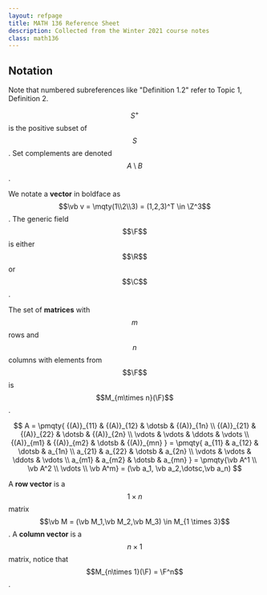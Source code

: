 ```yaml
---
layout: refpage
title: MATH 136 Reference Sheet
description: Collected from the Winter 2021 course notes
class: math136
---
```


## Notation

Note that numbered subreferences like "Definition 1.2" refer to Topic 1, Definition 2.

$$S^+$$ is the positive subset of $$S$$.
Set complements are denoted $$A\setminus B$$.

We notate a **vector** in boldface as $$\vb v = \mqty(1\\2\\3) = (1,2,3)^T \in \Z^3$$.
The generic field $$\F$$ is either $$\R$$ or $$\C$$.

The set of **matrices** with $$m$$ rows and $$n$$ columns with elements from $$\F$$ is $$M_{m\times n}(\F)$$.

$$
  A = \pmqty{
    {(A)}_{11} & {(A)}_{12} & \dotsb & {(A)}_{1n} \\
    {(A)}_{21} & {(A)}_{22} & \dotsb & {(A)}_{2n} \\
    \vdots & \vdots & \ddots & \vdots \\
    {(A)}_{m1} & {(A)}_{m2} & \dotsb & {(A)}_{mn}
  } = \pmqty{
    a_{11} & a_{12} & \dotsb & a_{1n} \\
    a_{21} & a_{22} & \dotsb & a_{2n} \\
    \vdots & \vdots & \ddots & \vdots \\
    a_{m1} & a_{m2} & \dotsb & a_{mn}
  } = \pmqty{\vb A^1 \\ \vb A^2 \\ \vdots \\ \vb A^m}
  = (\vb a_1, \vb a_2,\dotsc,\vb a_n)
$$

A **row vector** is a $$1\times n$$ matrix $$\vb M = (\vb M_1,\vb M_2,\vb M_3) \in M_{1 \times 3}$$.
A **column vector** is a $$n\times 1$$ matrix, notice that $$M_{n\times 1}(\F) = \F^n$$.
